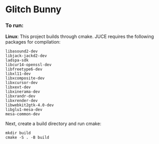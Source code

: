 # Glitch Bunny
### To run:
__Linux__:
This project builds through cmake. JUCE requires the following packages for compilation:
```
libasound2-dev
libjack-jackd2-dev
ladspa-sdk
libcur14-openssl-dev
libfreetype6-dev
libxl11-dev
libxcomposite-dev
libxcursor-dev
libxext-dev
libxinerama-dev
libxrandr-dev
libxrender-dev
libwebkit2gtk-4.0-dev
libglu1-mesa-dev
mesa-common-dev
```
Next, create a build directory and run cmake:
```
mkdir build
cmake -S . -B build
```